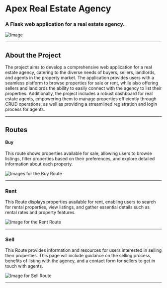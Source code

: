 # Apex Real Estate Agency

### A Flask web application for a real estate agency.

![Image](https://i.imgur.com/KEA7Ve8.png)

---

## About the Project

 The project aims to develop a comprehensive web application for a real estate agency, catering to the diverse needs of buyers, sellers, landlords, and agents in the property market. The application provides users with a seamless platform to browse properties for sale or rent, while also offering sellers and landlords the ability to easily connect with the agency to list their properties. Additionally, the project includes a robust dashboard for real estate agents, empowering them to manage properties efficiently through CRUD operations, as well as providing a streamlined registration and login process for agents.

---
## Routes

#### Buy

This route shows properties available for sale, allowing users to browse listings, filter properties based on their preferences, and explore detailed information about each property.

![Images for the Buy Route](https://i.imgur.com/JONRp4i.png)

---

### Rent

This Route displays properties available for rent, enabling users to search for rental properties, view listings, and gather essential details such as rental rates and property features.

![Image for the Rent Route](https://i.imgur.com/ycD9Ua8.png)

---

### Sell

This Route provides information and resources for users interested in selling their properties. This page will include guidance on the selling process, benefits of listing with the agency, and a contact form for sellers to get in touch with agents.

![Image for Sell Route](https://i.imgur.com/OHgvCyK.png)

---


